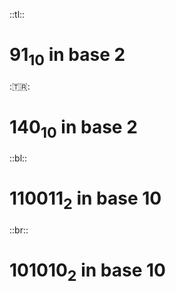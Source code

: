 ::tl::
# $91_{10}$ in base 2
::tr::
# $140_{10}$ in base 2
::bl::
# $110011_2$ in base 10
::br::
# $101010_2$ in base 10

